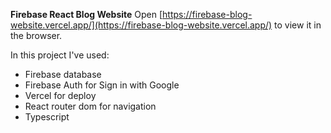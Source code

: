 **Firebase React Blog Website**
Open [https://firebase-blog-website.vercel.app/](https://firebase-blog-website.vercel.app/) to view it in the browser.

In this project I've used:

- Firebase database
- Firebase Auth for Sign in with Google
- Vercel for deploy
- React router dom for navigation
- Typescript
